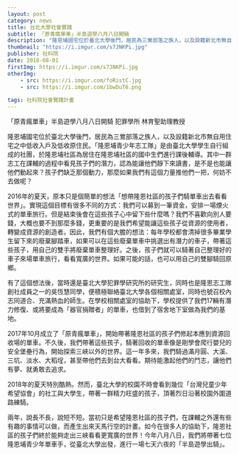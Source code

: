 ```yaml
---
layout: post
category: news
title: 台北大學社會實踐
subtitle: 「原青瘋單車」半島遊學八月八日開騎
description: "隆恩埔國宅位於臺北大學後門，居民為三鶯部落之族人，以及設籍新北市無自用住宅之中低收入戶及低收原住民。「隆恩埔青少年志工隊」是由臺北大學學生自行組成的社團..."
thumbnail: "https://i.imgur.com/s7JNKPi.jpg"
publisher: 社科院
date: 2018-08-01 
firstImg: https://i.imgur.com/s7JNKPi.jpg
otherImg:
    - src: https://i.imgur.com/foRistC.jpg
    - src: https://i.imgur.com/1bwDuT6.png
    
tags: 社科院社會實踐計畫
---
```


「原青瘋單車」半島遊學八月八日開騎
犯罪學所 林育聖助理教授

隆恩埔國宅位於臺北大學後門，居民為三鶯部落之族人，以及設籍新北市無自用住宅之中低收入戶及低收原住民。「隆恩埔青少年志工隊」是由臺北大學學生自行組成的社團，於隆恩埔社區為居住在隆恩埔社區的國中生們進行課後輔導。其中一群志工在課輔的過程中看見孩子們的潛力，認為能讓他們靜下來讀書，是不是也能讓他們動起來？孩子們缺乏那個動力，那麼如果我們有這個力量推他們一把，何妨不去做呢？ 

2016年的夏天，原本只是個簡單的想法「想帶隆恩社區的孩子們騎單車出去看看世界」。實現這個目標有很多不同的方式：我們可以募到一筆資金，安排一場煙火式的單車旅行。但是結束後會在這些孩子心中留下些什麼嗎？我們不喜歡向別人要錢，大概也要不到那麼多錢，更重要的是我們希望能讓這些孩子從資源的使用者，轉變成資源的創造者。因此，我們有個大膽的想法：每年學校都會清掉很多畢業學生留下來的廢棄腳踏車，如果可以在這些廢棄單車中挑選出有潛力的車子，帶著這些孩子，用自己的雙手將廢棄單車整理好。之後，孩子們就可以騎著自己整理好的車子來場單車旅行，看看寬廣的世界。如果可能的話，也可以用自己的雙腳騎回原鄉。

有了這個想法後，當時還是臺北大學犯罪學研究所的研究生，同時也是隆恩志工隊創社成員之一的吳恆慧同學，便積極聯絡臺北大學各個相關處室，同時也號召校內志同道合、充滿熱血的師生。在學校相關處室的協助下，學校提供了我們17輛有潛力修復、或將要成為「器官捐贈者」的單車，也借到了宿舍地下室做為我們的基地。

2017年10月成立了「原青瘋單車」，開始帶著隆恩社區的孩子們修起本應到資源回收場的單車。不久後，我們帶著這些孩子，騎著回收的單車像是剛學會爬行嬰兒的安全堡壘行為，開始探索三峽以外的世界。這一年多來，我們騎過滿月圓、大溪、三坑、淡水、大稻埕，甚至帶他們去到台大看看。期待能激起他們的鬥志，讓他們有夢、就勇敢去追求。

2018年的夏天特別酷熱。然而，臺北大學的校園不時會看到幾位「台灣兒童少年希望協會」的社工與大學生，帶著一群精力旺盛的孩子，頂著烈日沿著校園外圍道路練騎。

兩年，說長不長，說短不短。當初只是希望隆恩社區的孩子們，在課輔之外還有些有趣的事情可以做，而產生出來天馬行空的計畫。如今在很多人的協助下，隆恩社區的孩子們終於能夠走出三峽看看更寬廣的世界！今年八月八日，我們將帶著七位隆恩埔青少年單車手，從臺北大學出發，進行一場七天六夜的「半島遊學出騎」。
